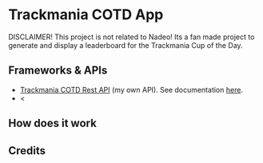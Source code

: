 # Trackmania COTD App

DISCLAIMER! This project is not related to Nadeo! Its a fan made project to generate and display a leaderboard for the Trackmania Cup of the Day.

## Frameworks & APIs

* <a href="https://github.com/SoWieMarkus/TrackmaniaCOTDRestAPI">Trackmania COTD Rest API</a> (my own API). See documentation <a href="https://github.com/SoWieMarkus/TrackmaniaCOTDRestAPI#readme">here</a>.
* <

## How does it work

## Credits
